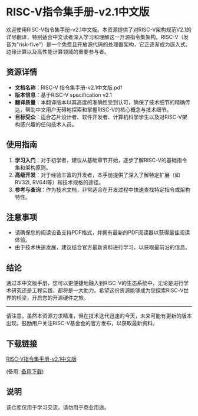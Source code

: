# RISC-V指令集手册-v2.1中文版

欢迎使用RISC-V指令集手册-v2.1中文版。本资源提供了对RISC-V架构规范V2.1的详尽翻译，特别适合中文读者深入学习和理解这一开源指令集架构。RISC-V（发音为"risk-five"）是一个免费且开放源代码的处理器架构，它正逐渐成为嵌入式、边缘计算以及高性能计算领域的重要参与者。

## 资源详情

- **文档名称**：RISC-V 指令集手册-v2.1中文版.pdf
- **版本信息**：基于RISC-V specification v2.1
- **翻译质量**：本翻译版本以其高度的准确性受到认可，确保了技术细节的精确传达，帮助中文用户无碍地探索和掌握RISC-V的核心概念与技术细节。
- **目标受众**：适合芯片设计者、软件开发者、计算机科学学生以及对RISC-V架构感兴趣的任何技术人员。

## 使用指南

1. **学习入门**：对于初学者，建议从基础章节开始，逐步了解RISC-V的基础指令集和架构原则。
2. **高级开发**：对于经验丰富的开发者，本手册提供了深入了解特定扩展（如RV32I, RV64I等）和技术规格的途径。
3. **参考与查询**：作为技术文档，非常适合在开发过程中快速查找特定指令或架构特性。

## 注意事项

- 请确保您的阅读设备支持PDF格式，并拥有最新的PDF阅读器以获得最佳阅读体验。
- 由于技术快速发展，建议结合官方最新资料进行学习，以获取最前沿的信息。

## 结论

通过本中文版手册，您可以更便捷地融入到RISC-V的生态系统中，无论是进行学术研究还是工程实践，都将是一大助力。希望这份资源能够成为您探索RISC-V世界的桥梁，开启您的开源硬件之旅。

---

请注意，虽然本资源力求精准，但在技术迭代迅速的今天，未来可能有更新的版本出现。鼓励用户关注RISC-V基金会的官方发布，以获取最新资料。

## 下载链接
[RISC-V指令集手册-v2.1中文版](https://pan.quark.cn/s/394864f9a3b2) 

(备用: [备用下载](https://pan.baidu.com/s/14dptmUYjpTkpdYi7EC-UHg?pwd=1234))

## 说明

该仓库仅用于学习交流，请勿用于商业用途。
